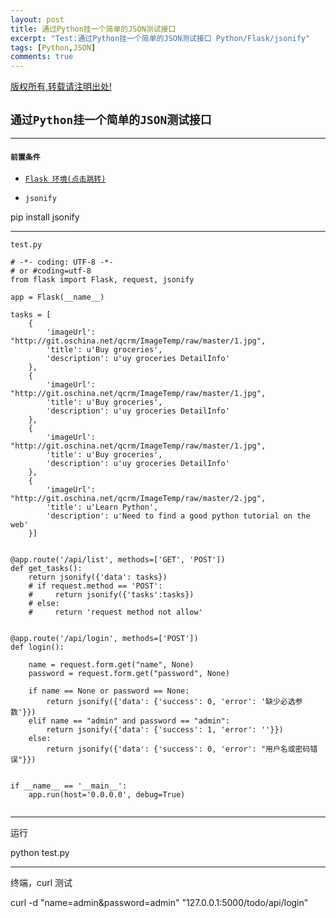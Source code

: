 ```yaml
---
layout: post
title: 通过Python挂一个简单的JSON测试接口 
excerpt: "Test:通过Python挂一个简单的JSON测试接口 Python/Flask/jsonify"
tags: [Python,JSON]
comments: true
---
```


[版权所有,转载请注明出处!](http://ifallen.github.com)


## `通过Python挂一个简单的JSON测试接口`
---


#### `前置条件`



- [`Flask 环境(点击跳转)`](http://flask.pocoo.org/docs/0.10/installation/#installation)

- `jsonify`

>
pip install jsonify

---

>
`test.py`

```
# -*- coding: UTF-8 -*-
# or #coding=utf-8 
from flask import Flask, request, jsonify

app = Flask(__name__)

tasks = [
    {
        'imageUrl': "http://git.oschina.net/qcrm/ImageTemp/raw/master/1.jpg",
        'title': u'Buy groceries',
        'description': u'uy groceries DetailInfo'
    },
    {
        'imageUrl': "http://git.oschina.net/qcrm/ImageTemp/raw/master/1.jpg",
        'title': u'Buy groceries',
        'description': u'uy groceries DetailInfo'
    },
    {
        'imageUrl': "http://git.oschina.net/qcrm/ImageTemp/raw/master/1.jpg",
        'title': u'Buy groceries',
        'description': u'uy groceries DetailInfo'
    },
    {
        'imageUrl': "http://git.oschina.net/qcrm/ImageTemp/raw/master/2.jpg",
        'title': u'Learn Python',
        'description': u'Need to find a good python tutorial on the web'
    }]


@app.route('/api/list', methods=['GET', 'POST'])
def get_tasks():
    return jsonify({'data': tasks})
    # if request.method == 'POST':
    #     return jsonify({'tasks':tasks})
    # else:
    #     return 'request method not allow'


@app.route('/api/login', methods=['POST'])
def login():

    name = request.form.get("name", None)
    password = request.form.get("password", None)   
    
    if name == None or password == None:
        return jsonify({'data': {'success': 0, 'error': '缺少必选参数'}})
    elif name == "admin" and password == "admin":
        return jsonify({'data': {'success': 1, 'error': ''}})
    else:
        return jsonify({'data': {'success': 0, 'error': "用户名或密码错误"}})


if __name__ == '__main__':
    app.run(host='0.0.0.0', debug=True)


```

---


>
运行
>
python test.py

---

>
终端，curl 测试 
>
curl -d "name=admin&password=admin" "127.0.0.1:5000/todo/api/login"
	
